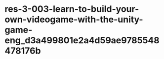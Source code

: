 # res-3-003-learn-to-build-your-own-videogame-with-the-unity-game-eng_d3a499801e2a4d59ae9785548478176b